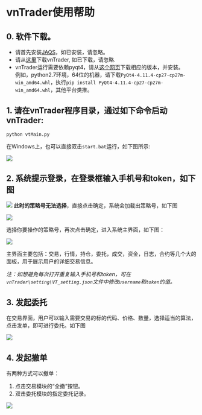 # vnTrader使用帮助

## 0. 软件下载。
+ 请首先安装[JAQS](https://github.com/quantOS-org/JAQS)，如已安装，请忽略。
+ 请从[这里](https://github.com/quantOS-org/TradeSim/tree/master/vnTrader)下载vnTrader, 如已下载，请忽略.
+ vnTrader运行需要依赖pyqt4，请从[这个网页](https://www.lfd.uci.edu/~gohlke/pythonlibs/#pyqt4)下载相应的版本，并安装。  
例如，python2.7环境，64位的机器，请下载`PyQt4-4.11.4-cp27-cp27m-win_amd64.whl`，执行`pip install PyQt4-4.11.4-cp27-cp27m-win_amd64.whl`，其他平台类推。

## 1. 请在vnTrader程序目录，通过如下命令启动vnTrader:
```shell
python vtMain.py
```
在Windows上，也可以直接双击`start.bat`运行，如下图所示:

![](https://github.com/quantOS-org/TradeSim/blob/master/doc/img/vnTrader_start.png)

## 2. 系统提示登录，在登录框输入手机号和token，如下图

![](https://github.com/quantOS-org/TradeSim/blob/master/doc/img/vnTrader_login.png)
**此时的策略号无法选择**，直接点击确定，系统会加载出策略号，如下图

![](https://github.com/quantOS-org/TradeSim/blob/master/doc/img/vnTrader_strategy.png)

选择你要操作的策略号，再次点击确定，进入系统主界面，如下图：

![](https://github.com/quantOS-org/TradeSim/blob/master/doc/img/vnTrader_main.png)

主界面主要包括：交易，行情，持仓，委托，成交，资金，日志，合约等几个大的面板，用于展示用户的详细交易信息。

*注：如想避免每次打开重复输入手机号和token，可在`vnTrader\setting\VT_setting.json`文件中修改`username`和`token`的值。*

## 3. 发起委托

在交易界面，用户可以输入需要交易的标的代码、价格、数量，选择适当的算法，点击发单，即可进行委托。如下图

![](https://github.com/quantOS-org/TradeSim/blob/master/doc/img/vnTrader_order.png)

## 4. 发起撤单

有两种方式可以撤单：

1. 点击交易模块的“全撤”按钮。
2. 双击委托模块的指定委托记录。

![](https://github.com/quantOS-org/TradeSim/blob/master/doc/img/vnTrader_cancel.png)


